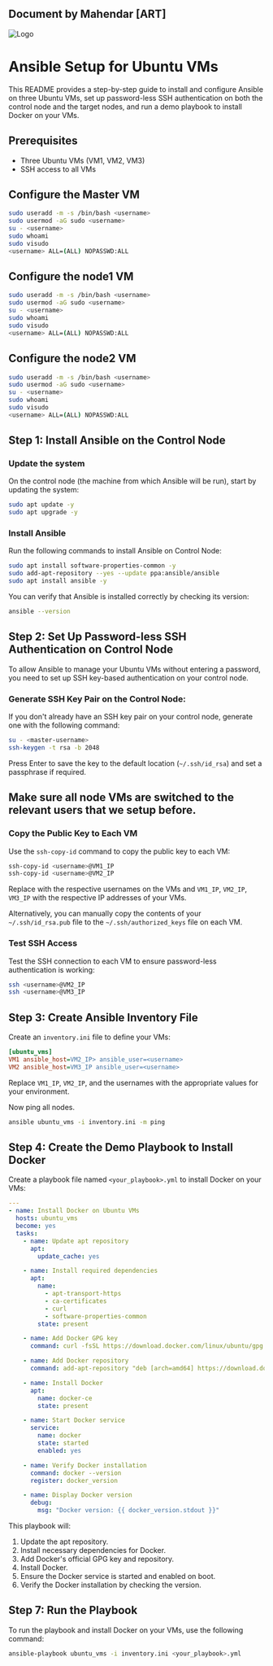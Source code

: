 ## Document by Mahendar [ART]



![Logo](https://drive.google.com/uc?export=view&id=1GRdjOGgy8zDtZBGdIWy9DAPf2hOffomi)




# Ansible Setup for Ubuntu VMs

This README provides a step-by-step guide to install and configure Ansible on three Ubuntu VMs, set up password-less SSH authentication on both the control node and the target nodes, and run a demo playbook to install Docker on your VMs.

## Prerequisites

- Three Ubuntu VMs (VM1, VM2, VM3)
- SSH access to all VMs

## Configure the Master VM

```bash
sudo useradd -m -s /bin/bash <username> 
sudo usermod -aG sudo <username>
su - <username>
sudo whoami
sudo visudo
<username> ALL=(ALL) NOPASSWD:ALL
```

## Configure the node1 VM

```bash
sudo useradd -m -s /bin/bash <username> 
sudo usermod -aG sudo <username>
su - <username>
sudo whoami
sudo visudo
<username> ALL=(ALL) NOPASSWD:ALL
```

## Configure the node2 VM

```bash
sudo useradd -m -s /bin/bash <username> 
sudo usermod -aG sudo <username>
su - <username>
sudo whoami
sudo visudo
<username> ALL=(ALL) NOPASSWD:ALL
```

## Step 1: Install Ansible on the Control Node

### Update the system
On the control node (the machine from which Ansible will be run), start by updating the system:

```bash
sudo apt update -y
sudo apt upgrade -y
```

### Install Ansible
Run the following commands to install Ansible on Control Node:

```bash
sudo apt install software-properties-common -y
sudo add-apt-repository --yes --update ppa:ansible/ansible
sudo apt install ansible -y
```

You can verify that Ansible is installed correctly by checking its version:

```bash
ansible --version
```

## Step 2: Set Up Password-less SSH Authentication on Control Node
To allow Ansible to manage your Ubuntu VMs without entering a password, you need to set up SSH key-based authentication on your control node.

### Generate SSH Key Pair on the Control Node:
If you don't already have an SSH key pair on your control node, generate one with the following command:

```bash
su - <master-username>
ssh-keygen -t rsa -b 2048
```
Press Enter to save the key to the default location (`~/.ssh/id_rsa`) and set a passphrase if required.

## Make sure all node VMs are switched to the relevant users that we setup before. 

### Copy the Public Key to Each VM
Use the `ssh-copy-id` command to copy the public key to each VM:

```bash
ssh-copy-id <username>@VM1_IP
ssh-copy-id <username>@VM2_IP
```

Replace <username> with the respective usernames on the VMs and `VM1_IP`, `VM2_IP`, `VM3_IP` with the respective IP addresses of your VMs.

Alternatively, you can manually copy the contents of your `~/.ssh/id_rsa.pub` file to the `~/.ssh/authorized_keys` file on each VM.

### Test SSH Access
Test the SSH connection to each VM to ensure password-less authentication is working:

```bash
ssh <username>@VM2_IP
ssh <username>@VM3_IP
```

## Step 3: Create Ansible Inventory File
Create an `inventory.ini` file to define your VMs:

```ini
[ubuntu_vms]
VM1 ansible_host=VM2_IP> ansible_user=<username>
VM2 ansible_host=VM3_IP ansible_user=<username>
```

Replace `VM1_IP`, `VM2_IP`, and the usernames with the appropriate values for your environment.

Now ping all nodes.

```bash
ansible ubuntu_vms -i inventory.ini -m ping
```

## Step 4: Create the Demo Playbook to Install Docker
Create a playbook file named `<your_playbook>.yml` to install Docker on your VMs:

```yaml
---
- name: Install Docker on Ubuntu VMs
  hosts: ubuntu_vms
  become: yes
  tasks:
    - name: Update apt repository
      apt:
        update_cache: yes

    - name: Install required dependencies
      apt:
        name:
          - apt-transport-https
          - ca-certificates
          - curl
          - software-properties-common
        state: present

    - name: Add Docker GPG key
      command: curl -fsSL https://download.docker.com/linux/ubuntu/gpg | apt-key add -

    - name: Add Docker repository
      command: add-apt-repository "deb [arch=amd64] https://download.docker.com/linux/ubuntu $(lsb_release -cs) stable"

    - name: Install Docker
      apt:
        name: docker-ce
        state: present

    - name: Start Docker service
      service:
        name: docker
        state: started
        enabled: yes

    - name: Verify Docker installation
      command: docker --version
      register: docker_version

    - name: Display Docker version
      debug:
        msg: "Docker version: {{ docker_version.stdout }}"
```

This playbook will:

1. Update the apt repository.
2. Install necessary dependencies for Docker.
3. Add Docker's official GPG key and repository.
4. Install Docker.
5. Ensure the Docker service is started and enabled on boot.
6. Verify the Docker installation by checking the version.

## Step 7: Run the Playbook
To run the playbook and install Docker on your VMs, use the following command:

```bash
ansible-playbook ubuntu_vms -i inventory.ini <your_playbook>.yml
```

